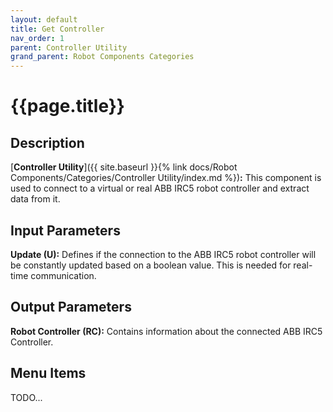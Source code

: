 ```yaml
---
layout: default
title: Get Controller
nav_order: 1
parent: Controller Utility
grand_parent: Robot Components Categories
---
```


# **{{page.title}}**

## **Description**

[**Controller Utility**]({{ site.baseurl }}{% link docs/Robot Components/Categories/Controller Utility/index.md %})**:** This component is used to connect to a virtual or real ABB IRC5 robot controller and extract data from it.

## **Input Parameters**

**Update (U):** Defines if the connection to the ABB IRC5 robot controller will be constantly updated based on a boolean value. This is needed for real-time communication.

## **Output Parameters**

**Robot Controller (RC):** Contains information about the connected ABB IRC5 Controller.

## **Menu Items**

TODO...